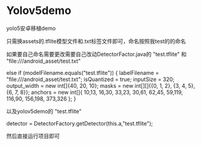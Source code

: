# Yolov5demo
yolo5安卓移植demo

只需换assets的.tflite模型文件和.txt标签文件即可，命名按照我test的的命名


如果要自己命名需要更改需要自己改动DetectorFactor.java的     "test.tflite" 和  "file:///android_asset/test.txt"

else if (modelFilename.equals("test.tflite")) {
            labelFilename = "file:///android_asset/test.txt";
            isQuantized = true;
            inputSize = 320;
            output_width = new int[]{40, 20, 10};
            masks = new int[][]{{0, 1, 2}, {3, 4, 5}, {6, 7, 8}};
            anchors = new int[]{
                    10,13, 16,30, 33,23, 30,61, 62,45, 59,119, 116,90, 156,198, 373,326
            };
        }
            
以及yolov5demo的   "test.tflite"

detector = DetectorFactory.getDetector(this.a,"test.tflite");  

然后直接运行项目即可
